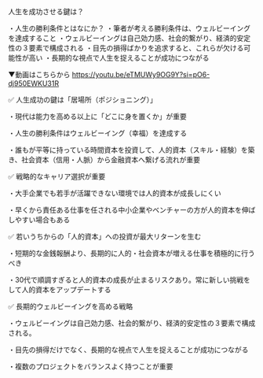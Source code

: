
人生を成功させる鍵は？

・人生の勝利条件とはなにか？
・筆者が考える勝利条件は、ウェルビーイングを達成すること
・ウェルビーイングは自己効力感、社会的繋がり、経済的安定性の３要素で構成される
・目先の損得ばかりを追求すると、これらが欠ける可能性が高い
・長期的な視点で人生を捉えることが成功につながる


▼動画はこちらから
https://youtu.be/eTMUWy9OG9Y?si=pO6-dj950EWKU31R

✅ 人生成功の鍵は「居場所（ポジショニング）」

・現代は能力を高める以上に「どこに身を置くか」が重要

・人生の勝利条件はウェルビーイング（幸福）を達成する

・誰もが平等に持っている時間資本を投資して、人的資本（スキル・経験）を築き、社会資本（信用・人脈）から金融資本へ繋げる流れが重要

✅ 戦略的なキャリア選択が重要

・大手企業でも若手が活躍できない環境では人的資本が成長しにくい

・早くから責任ある仕事を任される中小企業やベンチャーの方が人的資本を伸ばしやすい場合もある

✅ 若いうちからの「人的資本」への投資が最大リターンを生む

・短期的な金銭報酬より、長期的に人的・社会資本が増える仕事を積極的に行うべき

・30代で順調すぎると人的資本の成長が止まるリスクあり。常に新しい挑戦をして人的資本をアップデートする

✅ 長期的ウェルビーイングを高める戦略

・ウェルビーイングは自己効力感、社会的繋がり、経済的安定性の３要素で構成される。

・目先の損得だけでなく、長期的な視点で人生を捉えることが成功につながる

・複数のプロジェクトをバランスよく持つことが重要